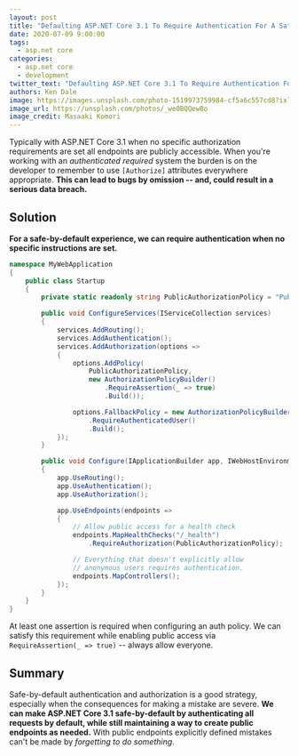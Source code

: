 ```yaml
---
layout: post
title: "Defaulting ASP.NET Core 3.1 To Require Authentication For A Safer Developer Experience"
date: 2020-07-09 9:00:00
tags:
  - asp.net core
categories:
  - asp.net core
  - development
twitter_text: "Defaulting ASP.NET Core 3.1 To Require Authentication For A Safer Developer Experience #aspnet #aspnetcore"
authors: Ken Dale
image: https://images.unsplash.com/photo-1519973759984-cf5a6c557cd8?ixlib=rb-1.2.1&ixid=eyJhcHBfaWQiOjEyMDd9&auto=format&fit=crop&w=1000&q=80
image_url: https://unsplash.com/photos/_we0BQQewBo
image_credit: Masaaki Komori
---
```


Typically with ASP.NET Core 3.1 when no specific authorization requirements are set all endpoints are publicly accessible. When you're working with an *authenticated required* system the burden is on the developer to remember to use `[Authorize]` attributes everywhere appropriate. **This can lead to bugs by omission -- and, could result in a serious data breach.**

## Solution

**For a safe-by-default experience, we can require authentication when no specific instructions are set.**

```csharp
namespace MyWebApplication
{
    public class Startup
    {
        private static readonly string PublicAuthorizationPolicy = "PublicPolicy";

        public void ConfigureServices(IServiceCollection services)
        {
            services.AddRouting();
            services.AddAuthentication();
            services.AddAuthorization(options =>
            {
                options.AddPolicy(
                    PublicAuthorizationPolicy,
                    new AuthorizationPolicyBuilder()
                        .RequireAssertion(_ => true)
                        .Build());

                options.FallbackPolicy = new AuthorizationPolicyBuilder()
                    .RequireAuthenticatedUser()
                    .Build();
            });
        }

        public void Configure(IApplicationBuilder app, IWebHostEnvironment env)
        {
            app.UseRouting();
            app.UseAuthentication();
            app.UseAuthorization();

            app.UseEndpoints(endpoints =>
            {
                // Allow public access for a health check
                endpoints.MapHealthChecks("/_health")
                    .RequireAuthorization(PublicAuthorizationPolicy);

                // Everything that doesn't explicitly allow
                // anonymous users requires authentication.
                endpoints.MapControllers();
            });
        }
    }
}
```

At least one assertion is required when configuring an auth policy. We can satisfy this requirement while enabling public access via `RequireAssertion(_ => true)` -- always allow everyone.

## Summary

Safe-by-default authentication and authorization is a good strategy, especially when the consequences for making a mistake are severe. **We can make ASP.NET Core 3.1 safe-by-default by authenticating all requests by default, while still maintaining a way to create public endpoints as needed.** With public endpoints explicitly defined mistakes can't be made by *forgetting to do something*.

